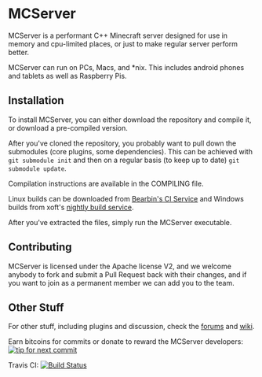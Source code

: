 MCServer
========

MCServer is a performant C++ Minecraft server designed for use in memory and cpu-limited places, or just to make regular server perform better.

MCServer can run on PCs, Macs, and *nix. This includes android phones and tablets as well as Raspberry Pis. 

Installation
------------

To install MCServer, you can either download the repository and compile it, or download a pre-compiled version.

After you've cloned the repository, you probably want to pull down the submodules (core plugins, some dependencies). This can be achieved with `git submodule init` and then on a regular basis (to keep up to date) `git submodule update`.

Compilation instructions are available in the COMPILING file.

Linux builds can be downloaded from [Bearbin's CI Service](http://ci.bearbin.net) and Windows builds from xoft's [nightly build service](http://mc-server.xoft.cz).

After you've extracted the files, simply run the MCServer executable.

Contributing
------------

MCServer is licensed under the Apache license V2, and we welcome anybody to fork and submit a Pull Request back with their changes, and if you want to join as a permanent member we can add you to the team.

Other Stuff
-----------

For other stuff, including plugins and discussion, check the [forums](http://forum.mc-server.org) and [wiki](http://mc-server.org/wiki/).

Earn bitcoins for commits or donate to reward the MCServer developers: [![tip for next commit](http://tip4commit.com/projects/74.svg)](http://tip4commit.com/projects/74)

Travis CI: [![Build Status](https://travis-ci.org/mc-server/MCServer.png?branch=master)](https://travis-ci.org/mc-server/MCServer)
